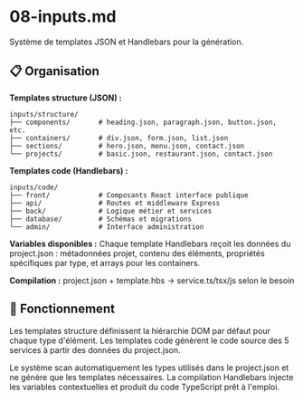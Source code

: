 # 08-inputs.md

Système de templates JSON et Handlebars pour la génération.

## 📋 Organisation

**Templates structure (JSON) :**
```
inputs/structure/
├── components/       # heading.json, paragraph.json, button.json, etc.
├── containers/       # div.json, form.json, list.json
├── sections/         # hero.json, menu.json, contact.json
└── projects/         # basic.json, restaurant.json, contact.json
```

**Templates code (Handlebars) :**
```
inputs/code/
├── front/            # Composants React interface publique
├── api/              # Routes et middleware Express
├── back/             # Logique métier et services
├── database/         # Schémas et migrations
└── admin/            # Interface administration
```

**Variables disponibles :**
Chaque template Handlebars reçoit les données du project.json : métadonnées projet, contenu des éléments, propriétés spécifiques par type, et arrays pour les containers.

**Compilation :**
project.json + template.hbs → service.ts/tsx/js selon le besoin

## 🔧 Fonctionnement

Les templates structure définissent la hiérarchie DOM par défaut pour chaque type d'élément. Les templates code génèrent le code source des 5 services à partir des données du project.json.

Le système scan automatiquement les types utilisés dans le project.json et ne génère que les templates nécessaires. La compilation Handlebars injecte les variables contextuelles et produit du code TypeScript prêt à l'emploi.